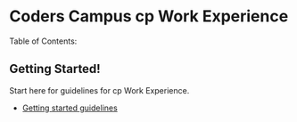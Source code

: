 # Coders Campus cp Work Experience


Table of Contents:

## Getting Started!
Start here for guidelines for cp Work Experience.
- [Getting started guidelines](WE_CP/CP_Work_Experience_README.md)